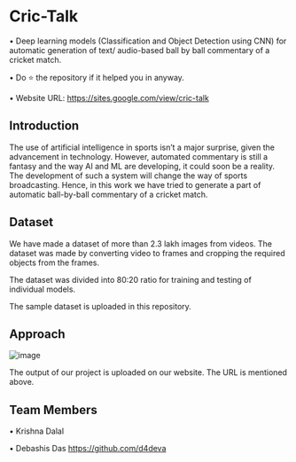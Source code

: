 # Cric-Talk

• Deep learning models (Classification and Object Detection using CNN) for automatic generation of text/ audio-based ball by ball commentary of a cricket match.

• Do ⭐ the repository if it helped you in anyway.

• Website URL: https://sites.google.com/view/cric-talk

## Introduction

The use of artificial intelligence in sports isn’t a major surprise, given the advancement in technology. However, automated commentary is still a fantasy and the way AI and ML are developing, it could soon be a reality. The development of such a system will change the way of sports broadcasting.  Hence, in this work we have tried to generate a part of automatic ball-by-ball commentary of a cricket match.

## Dataset

We have made a dataset of more than 2.3 lakh images from videos. The dataset was made by converting video to frames and cropping the required objects from the frames.

The dataset was divided into 80:20 ratio for training and testing of individual models.

The sample dataset is uploaded in this repository.

## Approach

![image](https://user-images.githubusercontent.com/65092456/108603571-bdd14d80-73ce-11eb-9b74-221a6fe06404.png)


The output of our project is uploaded on our website. The URL is mentioned above.

## Team Members

• Krishna Dalal


• Debashis Das
 https://github.com/d4deva 
